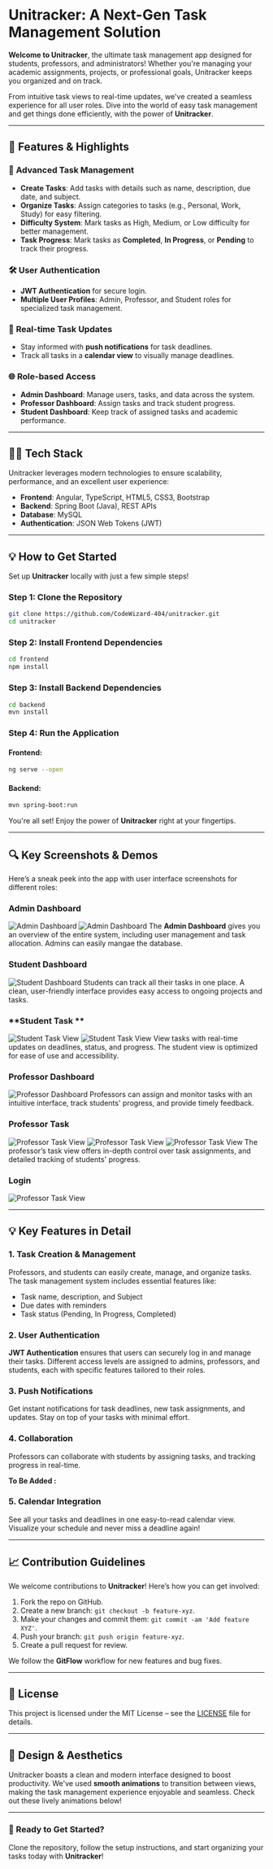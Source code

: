 # **Unitracker: A Next-Gen Task Management Solution**

**Welcome to Unitracker**, the ultimate task management app designed for students, professors, and administrators! Whether you're managing your academic assignments, projects, or professional goals, Unitracker keeps you organized and on track. 

From intuitive task views to real-time updates, we've created a seamless experience for all user roles. Dive into the world of easy task management and get things done efficiently, with the power of **Unitracker**.


---

## **🎯 Features & Highlights**

### 🚀 **Advanced Task Management**
- **Create Tasks**: Add tasks with details such as name, description, due date, and subject.
- **Organize Tasks**: Assign categories to tasks (e.g., Personal, Work, Study) for easy filtering.
- **Difficulty System**: Mark tasks as High, Medium, or Low difficulty for better management.
- **Task Progress**: Mark tasks as **Completed**, **In Progress**, or **Pending** to track their progress.

### 🛠 **User Authentication**
- **JWT Authentication** for secure login.
- **Multiple User Profiles**: Admin, Professor, and Student roles for specialized task management.

### 📅 **Real-time Task Updates**
- Stay informed with **push notifications** for task deadlines.
- Track all tasks in a **calendar view** to visually manage deadlines.

### 🌐 **Role-based Access**
- **Admin Dashboard**: Manage users, tasks, and data across the system.
- **Professor Dashboard**: Assign tasks and track student progress.
- **Student Dashboard**: Keep track of assigned tasks and academic performance.

---

## **🧑‍💻 Tech Stack**

Unitracker leverages modern technologies to ensure scalability, performance, and an excellent user experience:

- **Frontend**: Angular, TypeScript, HTML5, CSS3, Bootstrap
- **Backend**: Spring Boot (Java), REST APIs
- **Database**: MySQL
- **Authentication**: JSON Web Tokens (JWT)

---

## **💡 How to Get Started**

Set up **Unitracker** locally with just a few simple steps!

### Step 1: Clone the Repository

```bash
git clone https://github.com/CodeWizard-404/unitracker.git
cd unitracker
```

### Step 2: Install Frontend Dependencies

```bash
cd frontend
npm install
```

### Step 3: Install Backend Dependencies

```bash
cd backend
mvn install
```

### Step 4: Run the Application

#### Frontend:
```bash
ng serve --open
```

#### Backend:
```bash
mvn spring-boot:run
```

You're all set! Enjoy the power of **Unitracker** right at your fingertips.

---

## **🔍 Key Screenshots & Demos**

Here’s a sneak peek into the app with user interface screenshots for different roles:

### **Admin Dashboard**
![Admin Dashboard](screenshots/a_dashboard.png)
![Admin Dashboard](screenshots/a_students.png)
The **Admin Dashboard** gives you an overview of the entire system, including user management and task allocation. Admins can easily mangae the database.

### **Student Dashboard**
![Student Dashboard](screenshots/e-dashboard.png)
Students can track all their tasks in one place. A clean, user-friendly interface provides easy access to ongoing projects and tasks.

### **Student Task **
![Student Task View](screenshots/e-tasks.png)
![Student Task View](screenshots/e_tasks-view.png)
View tasks with real-time updates on deadlines, status, and progress. The student view is optimized for ease of use and accessibility.

### **Professor Dashboard**
![Professor Dashboard](screenshots/P_Dashboard.png)
Professors can assign and monitor tasks with an intuitive interface, track students' progress, and provide timely feedback.

### **Professor Task**
![Professor Task View](screenshots/P_tasks.png)
![Professor Task View](screenshots/P_task_view.png)
![Professor Task View](screenshots/P_task_add.png)
The professor’s task view offers in-depth control over task assignments, and detailed tracking of students' progress.

### **Login**
![Professor Task View](screenshots/login.png)


---

## **💡 Key Features in Detail**

### 1. **Task Creation & Management**
Professors, and students can easily create, manage, and organize tasks. The task management system includes essential features like:
- Task name, description, and Subject
- Due dates with reminders
- Task status (Pending, In Progress, Completed)

### 2. **User Authentication**
**JWT Authentication** ensures that users can securely log in and manage their tasks. Different access levels are assigned to admins, professors, and students, each with specific features tailored to their roles.

### 3. **Push Notifications**
Get instant notifications for task deadlines, new task assignments, and updates. Stay on top of your tasks with minimal effort.

### 4. **Collaboration**
Professors can collaborate with students by assigning tasks, and tracking progress in real-time.

**To Be Added :**
### 5. **Calendar Integration**
See all your tasks and deadlines in one easy-to-read calendar view. Visualize your schedule and never miss a deadline again!

---

## **📈 Contribution Guidelines**

We welcome contributions to **Unitracker**! Here’s how you can get involved:
1. Fork the repo on GitHub.
2. Create a new branch: `git checkout -b feature-xyz`.
3. Make your changes and commit them: `git commit -am 'Add feature XYZ'`.
4. Push your branch: `git push origin feature-xyz`.
5. Create a pull request for review.

We follow the **GitFlow** workflow for new features and bug fixes.

---

## **📜 License**

This project is licensed under the MIT License – see the [LICENSE](LICENSE) file for details.

---

## **🎨 Design & Aesthetics**

Unitracker boasts a clean and modern interface designed to boost productivity. We've used **smooth animations** to transition between views, making the task management experience enjoyable and seamless. Check out these lively animations below!

---

### **🚀 Ready to Get Started?**

Clone the repository, follow the setup instructions, and start organizing your tasks today with **Unitracker**!
